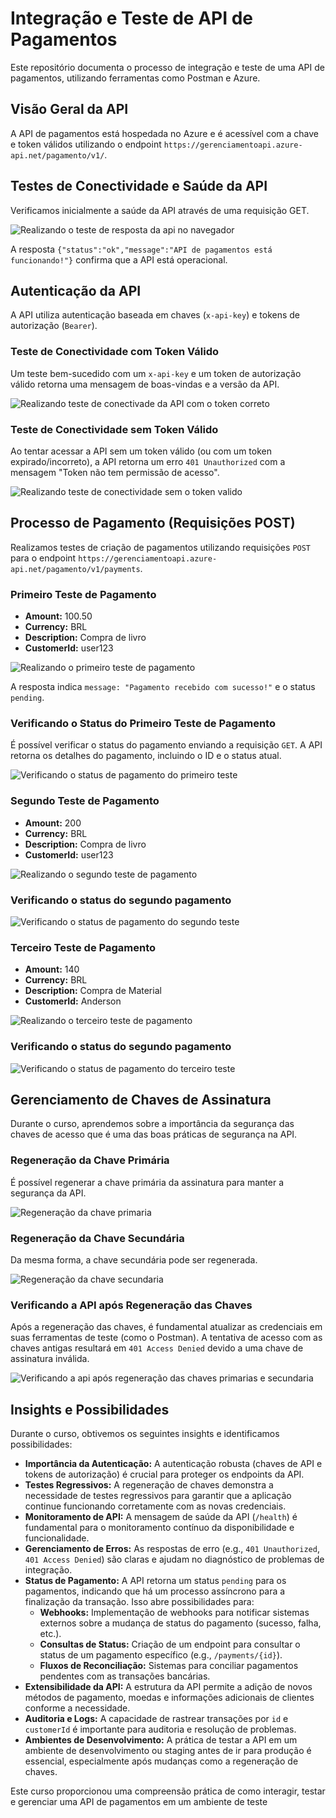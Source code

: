 # Integração e Teste de API de Pagamentos

Este repositório documenta o processo de integração e teste de uma API de pagamentos, utilizando ferramentas como Postman e Azure.

## Visão Geral da API

A API de pagamentos está hospedada no Azure e é acessível com a chave e token válidos utilizando o endpoint `https://gerenciamentoapi.azure-api.net/pagamento/v1/`.

## Testes de Conectividade e Saúde da API

Verificamos inicialmente a saúde da API através de uma requisição GET.

![Realizando o teste de resposta da api no navegador](https://github.com/user-attachments/assets/d7066572-0ed4-496b-9d7a-dac76b9bae7a)

A resposta `{"status":"ok","message":"API de pagamentos está funcionando!"}` confirma que a API está operacional.

## Autenticação da API

A API utiliza autenticação baseada em chaves (`x-api-key`) e tokens de autorização (`Bearer`).

### Teste de Conectividade com Token Válido

Um teste bem-sucedido com um `x-api-key` e um token de autorização válido retorna uma mensagem de boas-vindas e a versão da API.

![Realizando teste de conectivade da API com o token correto](https://github.com/user-attachments/assets/426e7614-6b4f-4727-bf47-b53a51097d1b)

### Teste de Conectividade sem Token Válido

Ao tentar acessar a API sem um token válido (ou com um token expirado/incorreto), a API retorna um erro `401 Unauthorized` com a mensagem "Token não tem permissão de acesso".

![Realizando teste de conectividade sem o token valido](https://github.com/user-attachments/assets/79d3f828-2ae8-4123-90a4-0bfdaa417679)

## Processo de Pagamento (Requisições POST)

Realizamos testes de criação de pagamentos utilizando requisições `POST` para o endpoint `https://gerenciamentoapi.azure-api.net/pagamento/v1/payments`.

### Primeiro Teste de Pagamento

- **Amount:** 100.50
- **Currency:** BRL
- **Description:** Compra de livro
- **CustomerId:** user123

![Realizando o primeiro teste de pagamento](https://github.com/user-attachments/assets/4438f851-b783-4f1e-b11f-add9d1c5c13c)

A resposta indica `message: "Pagamento recebido com sucesso!"` e o status `pending`.

### Verificando o Status do Primeiro Teste de Pagamento

É possível verificar o status do pagamento enviando a requisição `GET`. A API retorna os detalhes do pagamento, incluindo o ID e o status atual.

![Verificando o status de pagamento do primeiro teste](https://github.com/user-attachments/assets/bdb47bbd-9937-433f-a8ab-78fdfd72a9b1)

### Segundo Teste de Pagamento

- **Amount:** 200
- **Currency:** BRL
- **Description:** Compra de livro
- **CustomerId:** user123

![Realizando o segundo teste de pagamento](https://github.com/user-attachments/assets/ffc2698d-5e50-4ff8-a336-3c3e401ee8c2)

### Verificando o status do segundo pagamento

![Verificando o status de pagamento do segundo teste](https://github.com/user-attachments/assets/cfde5541-c241-434a-909f-5635a3d267aa)

### Terceiro Teste de Pagamento

- **Amount:** 140
- **Currency:** BRL
- **Description:** Compra de Material
- **CustomerId:** Anderson

![Realizando o terceiro teste de pagamento](https://github.com/user-attachments/assets/04bdd0c5-9c13-4dfe-aacf-fcc8c657d850)

### Verificando o status do segundo pagamento

![Verificando o status de pagamento do terceiro teste](https://github.com/user-attachments/assets/14551ec7-6f01-410d-af5b-138218ef1de2)

## Gerenciamento de Chaves de Assinatura

Durante o curso, aprendemos sobre a importância da segurança das chaves de acesso que é uma das boas práticas de segurança na API.

### Regeneração da Chave Primária

É possível regenerar a chave primária da assinatura para manter a segurança da API.

![Regeneração da chave primaria](https://github.com/user-attachments/assets/1137367b-31ec-47e1-80fc-50a85f3595c1)

### Regeneração da Chave Secundária

Da mesma forma, a chave secundária pode ser regenerada.

![Regeneração da chave secundaria](https://github.com/user-attachments/assets/72f17258-edc4-4f01-9b0a-08f632ed4fe0)

### Verificando a API após Regeneração das Chaves

Após a regeneração das chaves, é fundamental atualizar as credenciais em suas ferramentas de teste (como o Postman). A tentativa de acesso com as chaves antigas resultará em `401 Access Denied` devido a uma chave de assinatura inválida.

![Verificando a api após regeneração das chaves primarias e secundaria](https://github.com/user-attachments/assets/2d723ad4-4d77-48b6-a340-a4b378f15eff)

## Insights e Possibilidades

Durante o curso, obtivemos os seguintes insights e identificamos possibilidades:

* **Importância da Autenticação:** A autenticação robusta (chaves de API e tokens de autorização) é crucial para proteger os endpoints da API.
* **Testes Regressivos:** A regeneração de chaves demonstra a necessidade de testes regressivos para garantir que a aplicação continue funcionando corretamente com as novas credenciais.
* **Monitoramento de API:** A mensagem de saúde da API (`/health`) é fundamental para o monitoramento contínuo da disponibilidade e funcionalidade.
* **Gerenciamento de Erros:** As respostas de erro (e.g., `401 Unauthorized`, `401 Access Denied`) são claras e ajudam no diagnóstico de problemas de integração.
* **Status de Pagamento:** A API retorna um status `pending` para os pagamentos, indicando que há um processo assíncrono para a finalização da transação. Isso abre possibilidades para:
    * **Webhooks:** Implementação de webhooks para notificar sistemas externos sobre a mudança de status do pagamento (sucesso, falha, etc.).
    * **Consultas de Status:** Criação de um endpoint para consultar o status de um pagamento específico (e.g., `/payments/{id}`).
    * **Fluxos de Reconciliação:** Sistemas para conciliar pagamentos pendentes com as transações bancárias.
* **Extensibilidade da API:** A estrutura da API permite a adição de novos métodos de pagamento, moedas e informações adicionais de clientes conforme a necessidade.
* **Auditoria e Logs:** A capacidade de rastrear transações por `id` e `customerId` é importante para auditoria e resolução de problemas.
* **Ambientes de Desenvolvimento:** A prática de testar a API em um ambiente de desenvolvimento ou staging antes de ir para produção é essencial, especialmente após mudanças como a regeneração de chaves.

Este curso proporcionou uma compreensão prática de como interagir, testar e gerenciar uma API de pagamentos em um ambiente de teste
